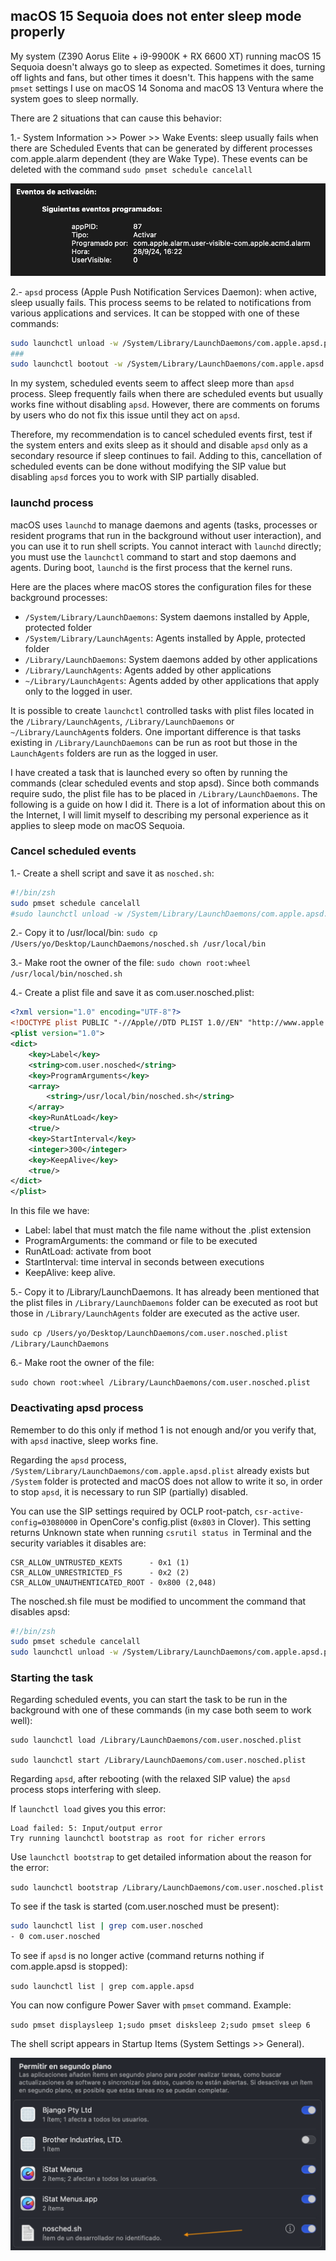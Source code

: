 ## macOS 15 Sequoia does not enter sleep mode properly

My system (Z390 Aorus Elite + i9-9900K + RX 6600 XT) running macOS 15 Sequoia doesn't always go to sleep as expected. Sometimes it does, turning off lights and fans, but other times it doesn't. This happens with the same `pmset` settings I use on macOS 14 Sonoma and macOS 13 Ventura where the system goes to sleep normally.
 
There are 2 situations that can cause this behavior:
 
1.- System Information >> Power >> Wake Events: sleep usually fails when there are Scheduled Events that can be generated by different processes com.apple.alarm dependent (they are Wake Type). These events can be deleted with the command `sudo pmset schedule cancelall`

![Scheduled-events](Scheduled-events.png)

2.- `apsd` process (Apple Push Notification Services Daemon): when active, sleep usually fails. This process seems to be related to notifications from various applications and services. It can be stopped with one of these commands:

```bash
sudo launchctl unload -w /System/Library/LaunchDaemons/com.apple.apsd.plist
###
sudo launchctl bootout -w /System/Library/LaunchDaemons/com.apple.apsd.plist
```

In my system, scheduled events seem to affect sleep more than `apsd` process. Sleep frequently fails when there are scheduled events but usually works fine without disabling `apsd`. However, there are comments on forums by users who do not fix this issue until they act on `apsd`.

Therefore, my recommendation is to cancel scheduled events first, test if the system enters and exits sleep as it should and disable `apsd` only as a secondary resource if sleep continues to fail. Adding to this, cancellation of scheduled events can be done without modifying the SIP value but disabling `apsd` forces you to work with SIP partially disabled.
 
### launchd process
 
macOS uses `launchd` to manage daemons and agents (tasks, processes or resident programs that run in the background without user interaction), and you can use it to run shell scripts. You cannot interact with `launchd` directly; you must use the `launchctl` command to start and stop daemons and agents. During boot, `launchd` is the first process that the kernel runs.

Here are the places where macOS stores the configuration files for these background processes:

- `/System/Library/LaunchDaemons`: System daemons installed by Apple, protected folder
- `/System/Library/LaunchAgents`: Agents installed by Apple, protected folder
- `/Library/LaunchDaemons`: System daemons added by other applications
- `/Library/LaunchAgents`: Agents added by other applications
- `~/Library/LaunchAgents`: Agents added by other applications that apply only to the logged in user.

It is possible to create `launchctl` controlled tasks with plist files located in the `/Library/LaunchAgents`, `/Library/LaunchDaemons` or `~/Library/LaunchAgent`s folders. One important difference is that tasks existing in `/Library/LaunchDaemons` can be run as root but those in the `LaunchAgents` folders are run as the logged in user.

I have created a task that is launched every so often by running the commands (clear scheduled events and stop apsd). Since both commands require sudo, the plist file has to be placed in `/Library/LaunchDaemons`. The following is a guide on how I did it. There is a lot of information about this on the Internet, I will limit myself to describing my personal experience as it applies to sleep mode on macOS Sequoia.
 
### Cancel scheduled events
 
1.- Create a shell script and save it as `nosched.sh`:

```bash
#!/bin/zsh
sudo pmset schedule cancelall
#sudo launchctl unload -w /System/Library/LaunchDaemons/com.apple.apsd.plist
```

2.- Copy it to /usr/local/bin:
`sudo cp /Users/yo/Desktop/LaunchDaemons/nosched.sh /usr/local/bin`

3.- Make root the owner of the file:
`sudo chown root:wheel /usr/local/bin/nosched.sh`

4.- Create a plist file and save it as com.user.nosched.plist:

```xml
<?xml version="1.0" encoding="UTF-8"?>
<!DOCTYPE plist PUBLIC "-//Apple//DTD PLIST 1.0//EN" "http://www.apple.com/DTDs/PropertyList-1.0.dtd">
<plist version="1.0">
<dict>
    <key>Label</key>
    <string>com.user.nosched</string>
    <key>ProgramArguments</key>
    <array>
        <string>/usr/local/bin/nosched.sh</string>
    </array>
    <key>RunAtLoad</key>
    <true/>
    <key>StartInterval</key>
    <integer>300</integer>
    <key>KeepAlive</key>
    <true/>
</dict>
</plist>
```
In this file we have:

- Label: label that must match the file name without the .plist extension
- ProgramArguments: the command or file to be executed
- RunAtLoad: activate from boot
- StartInterval: time interval in seconds between executions
- KeepAlive: keep alive.

5.- Copy it to /Library/LaunchDaemons. It has already been mentioned that the plist files in `/Library/LaunchDaemons` folder can be executed as root but those in `/Library/LaunchAgents` folder are executed as the active user.

`sudo cp /Users/yo/Desktop/LaunchDaemons/com.user.nosched.plist /Library/LaunchDaemons`

6.- Make root the owner of the file:

`sudo chown root:wheel /Library/LaunchDaemons/com.user.nosched.plist`

### Deactivating apsd process
 
Remember to do this only if method 1 is not enough and/or you verify that, with `apsd` inactive, sleep works fine.
 
Regarding the `apsd` process, `/System/Library/LaunchDaemons/com.apple.apsd.plist` already exists but `/System` folder is protected and macOS does not allow to write it so, in order to stop `apsd`, it is necessary to run SIP (partially) disabled.
 
You can use the SIP settings required by OCLP root-patch, `csr-active-config=03080000`  in OpenCore's config.plist (`0x803` in Clover). This setting returns Unknown state when running `csrutil status `in Terminal and the security variables it disables are:

``` 
CSR_ALLOW_UNTRUSTED_KEXTS      - 0x1 (1) 
CSR_ALLOW_UNRESTRICTED_FS      - 0x2 (2) 
CSR_ALLOW_UNAUTHENTICATED_ROOT - 0x800 (2,048)
```

The nosched.sh file must be modified to uncomment the command that disables apsd:

```bash
#!/bin/zsh
sudo pmset schedule cancelall
sudo launchctl unload -w /System/Library/LaunchDaemons/com.apple.apsd.plist
```

### Starting the task

Regarding scheduled events, you can start the task to be run in the background with one of these commands (in my case both seem to work well):

```
sudo launchctl load /Library/LaunchDaemons/com.user.nosched.plist

sudo launchctl start /Library/LaunchDaemons/com.user.nosched.plist
```

Regarding `apsd`, after rebooting (with the relaxed SIP value) the `apsd` process stops interfering with sleep.
 
If `launchctl load` gives you this error:

```
Load failed: 5: Input/output error
Try running launchctl bootstrap as root for richer errors
```

Use `launchctl bootstrap` to get detailed information about the reason for the error:

`sudo launchctl bootstrap /Library/LaunchDaemons/com.user.nosched.plist`

To see if the task is started (com.user.nosched must be present):

```bash
sudo launchctl list | grep com.user.nosched
- 0 com.user.nosched
```

To see if `apsd` is no longer active (command returns nothing if com.apple.apsd is stopped):

`sudo launchctl list | grep com.apple.apsd`

You can now configure Power Saver with `pmset` command. Example:

`sudo pmset displaysleep 1;sudo pmset disksleep 2;sudo pmset sleep 6`

The shell script appears in Startup Items (System Settings >> General).

![Startup-items](Startup-items.png)
